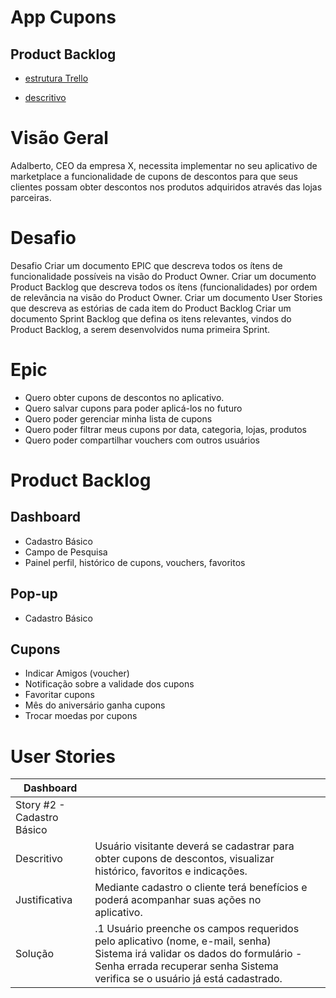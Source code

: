 # App Cupons

## Product Backlog

- [estrutura Trello](https://trello.com/b/J9xP1KxS/app-cupons-tex-02)

- [descritivo](https://docs.google.com/document/d/1ldnP34DRu6awOdTN4513y3yWEWiIRjlY38bhmCazgUU/edit)

# Visão Geral

Adalberto, CEO da empresa X, necessita implementar no seu aplicativo de marketplace a funcionalidade de cupons de descontos para que seus clientes possam obter descontos nos produtos adquiridos através das lojas parceiras.

# Desafio

Desafio
Criar um documento EPIC que descreva todos os ítens de funcionalidade possíveis na visão do Product Owner.
Criar um documento Product Backlog que descreva todos os ítens (funcionalidades) por ordem de relevância na visão do Product Owner.
Criar um documento User Stories que descreva as estórias de cada item do Product Backlog
Criar um documento Sprint Backlog que defina os itens relevantes, vindos do Product Backlog, a serem desenvolvidos numa primeira Sprint.

# Epic

- Quero obter cupons de descontos no aplicativo.
- Quero salvar cupons para poder aplicá-los no futuro
- Quero poder gerenciar minha lista de cupons
- Quero poder filtrar meus cupons por data, categoria, lojas, produtos
- Quero poder compartilhar vouchers com outros usuários

# Product Backlog

## Dashboard

- Cadastro Básico
- Campo de Pesquisa
- Painel perfil, histórico de cupons, vouchers, favoritos

## Pop-up

- Cadastro Básico

## Cupons

- Indicar Amigos (voucher)
- Notificação sobre a validade dos cupons
- Favoritar cupons
- Mês do aniversário ganha cupons
- Trocar moedas por cupons

# User Stories

| Dashboard                  |                                                                                                                                                                                                            |     |
| -------------------------- | ---------------------------------------------------------------------------------------------------------------------------------------------------------------------------------------------------------- | --- |
| Story #2 - Cadastro Básico |
| Descritivo                 | Usuário visitante deverá se cadastrar para obter cupons de descontos, visualizar histórico, favoritos e indicações.                                                                                        |
| Justificativa              | Mediante cadastro o cliente terá benefícios e poderá acompanhar suas ações no aplicativo.                                                                                                                  |
| Solução                    | .1 Usuário preenche os campos requeridos pelo aplicativo (nome, e-mail, senha) Sistema irá validar os dados do formulário - Senha errada recuperar senha Sistema verifica se o usuário já está cadastrado. |
